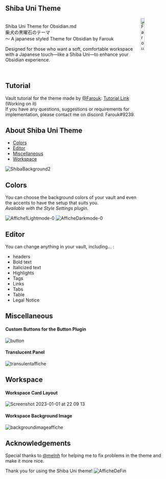 ## Shiba Uni Theme

<p>
  <a href="https://github.com/faroukx/handle-path-oz">
    <img width="16%" align="right" alt="Farouk's github stats" src="https://user-images.githubusercontent.com/109313204/210188991-90181242-5193-472e-8d98-023209b9a2ef.png" />
  </a> <br> Shiba Uni Theme for Obsidian.md <br> 柴犬の黒曜石のテーマ <br> ～ A japanese styled Theme for Obsidian by Farouk <br>
  
Designed for those who want a soft, comfortable workspace with a Japanese touch—like a Shiba Uni—to enhance your Obsidian experience.

<br>
  
## Tutorial
Vault tutorial for the theme made by [@Farouk](https://github.com/faroukx): [Tutorial Link](https://github.com/faroukx/obsidian-homepage) (Working on it)<br>
If you have any questions, suggestions or requirements for implementation, please contact me on discord: Farouk#9239.


## About Shiba Uni Theme
- [Colors](Colors)
- [Editor](Editor)
- [Miscellaneous](Miscellaneous)
- [Workspace](Workspace)
  
  
![ShibaBackground2](https://user-images.githubusercontent.com/109313204/209595415-c0c64ada-322e-440d-974d-a4f3ffd04264.jpg)

 
## Colors
You can choose the background colors of your vault and even the accents to have the setup that suits you. <br>
_Available with the Style Settings plugin._
  
![Affiche1Lightmode-0](https://user-images.githubusercontent.com/109313204/210191460-d6272079-931d-4f02-8498-9feadb2794dd.png)
![AfficheDarkmode-0](https://user-images.githubusercontent.com/109313204/210195916-eb241a3f-19b4-4987-8dcd-4bfcaa5a0a54.jpg)


## Editor
You can change anything in your vault, including... :
- headers 
- Bold text
- Italicized text
- Highlights
- Tags
- Links
- Tabs
- Table
- Legal Notice
  
  
## Miscellaneous
#### Custom Buttons for the Button Plugin
![button](https://user-images.githubusercontent.com/109313204/210191989-d9b4e0f1-77bf-4598-9c4d-dd8ff960a8b2.jpg)

#### Translucent Panel
![transulentaffiche](https://user-images.githubusercontent.com/109313204/210192036-a4136ca5-a410-4bab-a108-5ecd0c89a121.jpg)

  
## Workspace
#### Workspace Card Layout
![Screenshot 2023-01-01 at 22 09 13](https://user-images.githubusercontent.com/109313204/210192626-31f78571-02e2-42df-9d4f-ded5da838d1a.png)


#### Workspace Background Image
![backgroundimageaffiche](https://user-images.githubusercontent.com/109313204/210192490-d4fb9ee3-a1ce-46e3-b723-6e0b951d1848.jpg)

## Acknowledgements
  
Special thanks to [@melnh](https://github.com/melnhh) for helping me to fix problems in the theme and make it more nice.
  
Thank you for using the Shiba Uni theme!
![AfficheDeFin](https://user-images.githubusercontent.com/109313204/209595407-954ff924-c4a2-4be8-8900-34f39551abec.jpg)

